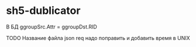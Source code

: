# sh5-dublicator

В БД
ggroupSrc.Attr = ggroupDst.RID

TODO Название файла json req надо поправить и добавить время в UNIX
